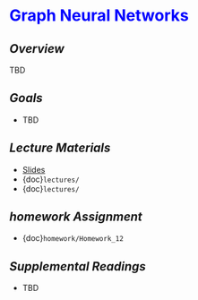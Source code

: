 # <span style="color: blue;"><b>Graph Neural Networks</b></span>

## *Overview*
TBD

## *Goals*
* TBD

## *Lecture Materials*

* [Slides](https://docs.google.com/presentation/d/1fxZdnCU_8pWocQbjMQ5HUOSUL3MgbCyg3xFWxfeNaeY/edit?usp=sharing)
* {doc}`lectures/`
* {doc}`lectures/`

## *homework Assignment*

* {doc}`homework/Homework_12`

## *Supplemental Readings*
* TBD
